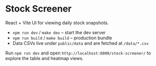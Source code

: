 # Stock Screener

React + Vite UI for viewing daily stock snapshots.

- `npm run dev` / `make dev` – start the dev server
- `npm run build` / `make build` – production bundle
- Data CSVs live under `public/data` and are fetched at `/data/*.csv`

Run `npm run dev` and open `http://localhost:8000/stock-screener/` to explore the table and heatmap views.
